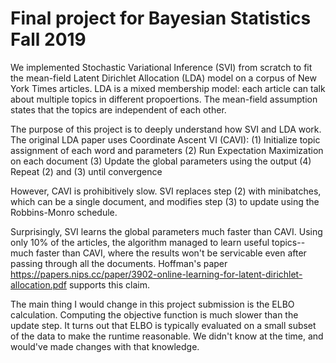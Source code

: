# Final project for Bayesian Statistics Fall 2019

We implemented Stochastic Variational Inference (SVI) from scratch to fit the mean-field Latent Dirichlet Allocation (LDA) model on a corpus of New York Times articles. LDA is a mixed membership model: each article can talk about multiple topics in different propoertions. The mean-field assumption states that the topics are independent of each other.

The purpose of this project is to deeply understand how SVI and LDA work. The original LDA paper uses Coordinate Ascent VI (CAVI):
(1) Initialize topic assignment of each word and parameters
(2) Run Expectation Maximization on each document
(3) Update the global parameters using the output
(4) Repeat (2) and (3) until convergence

However, CAVI is prohibitively slow. SVI replaces step (2) with minibatches, which can be a single document, and modifies step (3) to update using the Robbins-Monro schedule.

Surprisingly, SVI learns the global parameters much faster than CAVI. Using only 10% of the articles, the algorithm managed to learn useful topics--much faster than CAVI, where the results won't be servicable even after passing through all the documents. Hoffman's paper https://papers.nips.cc/paper/3902-online-learning-for-latent-dirichlet-allocation.pdf supports this claim.

The main thing I would change in this project submission is the ELBO calculation. Computing the objective function is much slower than the update step. It turns out that ELBO is typically evaluated on a small subset of the data to make the runtime reasonable. We didn't know at the time, and would've made changes with that knowledge.
